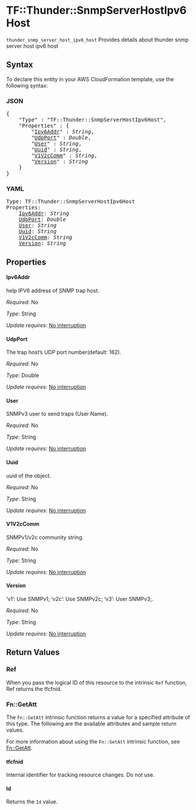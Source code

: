 # TF::Thunder::SnmpServerHostIpv6Host

`thunder_snmp_server_host_ipv6_host` Provides details about thunder snmp server host ipv6 host

## Syntax

To declare this entity in your AWS CloudFormation template, use the following syntax:

### JSON

<pre>
{
    "Type" : "TF::Thunder::SnmpServerHostIpv6Host",
    "Properties" : {
        "<a href="#ipv6addr" title="Ipv6Addr">Ipv6Addr</a>" : <i>String</i>,
        "<a href="#udpport" title="UdpPort">UdpPort</a>" : <i>Double</i>,
        "<a href="#user" title="User">User</a>" : <i>String</i>,
        "<a href="#uuid" title="Uuid">Uuid</a>" : <i>String</i>,
        "<a href="#v1v2ccomm" title="V1V2cComm">V1V2cComm</a>" : <i>String</i>,
        "<a href="#version" title="Version">Version</a>" : <i>String</i>
    }
}
</pre>

### YAML

<pre>
Type: TF::Thunder::SnmpServerHostIpv6Host
Properties:
    <a href="#ipv6addr" title="Ipv6Addr">Ipv6Addr</a>: <i>String</i>
    <a href="#udpport" title="UdpPort">UdpPort</a>: <i>Double</i>
    <a href="#user" title="User">User</a>: <i>String</i>
    <a href="#uuid" title="Uuid">Uuid</a>: <i>String</i>
    <a href="#v1v2ccomm" title="V1V2cComm">V1V2cComm</a>: <i>String</i>
    <a href="#version" title="Version">Version</a>: <i>String</i>
</pre>

## Properties

#### Ipv6Addr

help IPV6 address of SNMP trap host.

_Required_: No

_Type_: String

_Update requires_: [No interruption](https://docs.aws.amazon.com/AWSCloudFormation/latest/UserGuide/using-cfn-updating-stacks-update-behaviors.html#update-no-interrupt)

#### UdpPort

The trap host’s UDP port number(default: 162).

_Required_: No

_Type_: Double

_Update requires_: [No interruption](https://docs.aws.amazon.com/AWSCloudFormation/latest/UserGuide/using-cfn-updating-stacks-update-behaviors.html#update-no-interrupt)

#### User

SNMPv3 user to send traps (User Name).

_Required_: No

_Type_: String

_Update requires_: [No interruption](https://docs.aws.amazon.com/AWSCloudFormation/latest/UserGuide/using-cfn-updating-stacks-update-behaviors.html#update-no-interrupt)

#### Uuid

uuid of the object.

_Required_: No

_Type_: String

_Update requires_: [No interruption](https://docs.aws.amazon.com/AWSCloudFormation/latest/UserGuide/using-cfn-updating-stacks-update-behaviors.html#update-no-interrupt)

#### V1V2cComm

SNMPv1/v2c community string.

_Required_: No

_Type_: String

_Update requires_: [No interruption](https://docs.aws.amazon.com/AWSCloudFormation/latest/UserGuide/using-cfn-updating-stacks-update-behaviors.html#update-no-interrupt)

#### Version

‘v1’: Use SNMPv1; ‘v2c’: Use SNMPv2c; ‘v3’: User SNMPv3;.

_Required_: No

_Type_: String

_Update requires_: [No interruption](https://docs.aws.amazon.com/AWSCloudFormation/latest/UserGuide/using-cfn-updating-stacks-update-behaviors.html#update-no-interrupt)

## Return Values

### Ref

When you pass the logical ID of this resource to the intrinsic `Ref` function, Ref returns the tfcfnid.

### Fn::GetAtt

The `Fn::GetAtt` intrinsic function returns a value for a specified attribute of this type. The following are the available attributes and sample return values.

For more information about using the `Fn::GetAtt` intrinsic function, see [Fn::GetAtt](https://docs.aws.amazon.com/AWSCloudFormation/latest/UserGuide/intrinsic-function-reference-getatt.html).

#### tfcfnid

Internal identifier for tracking resource changes. Do not use.

#### Id

Returns the <code>Id</code> value.


